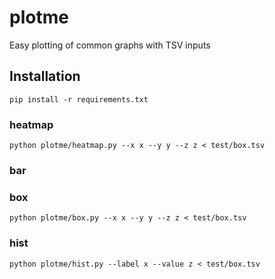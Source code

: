 # plotme

Easy plotting of common graphs with TSV inputs

## Installation
```
pip install -r requirements.txt
```

### heatmap
```
python plotme/heatmap.py --x x --y y --z z < test/box.tsv
```

### bar

### box
```
python plotme/box.py --x x --y y --z z < test/box.tsv
```

### hist
```
python plotme/hist.py --label x --value z < test/box.tsv
```
